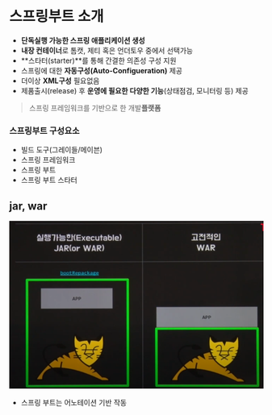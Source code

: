 # 스프링부트 소개

- **단독실행 가능한 스프링 애플리케이션 생성**
- **내장 컨테이너**로 톰캣, 제티 혹은 언더토우 중에서 선택가능
- **스타터(starter)**를 통해 간결한 의존성 구성 지원
- 스프링에 대한 **자동구성(Auto-Configueration)** 제공
- 더이상 **XML구성** 필요없음
- 제품출시(release) 후 **운영에 필요한 다양한 기능**(상태점검, 모니터링 등) 제공


> 스프링 프레임워크를 기반으로 한 개발**플랫폼**

### 스프링부트 구성요소
- 빌드 도구(그레이들/메이븐)
- 스프링 프레임워크
- 스프링 부트
- 스프링 부트 스타터

## jar, war
<img src="/img/img36.png">


- 스프링 부트는 어노테이션 기반 작동

